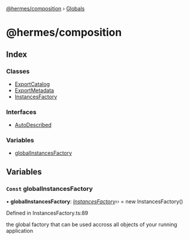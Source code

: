 [@hermes/composition](README.md) › [Globals](globals.md)

# @hermes/composition

## Index

### Classes

* [ExportCatalog](classes/exportcatalog.md)
* [ExportMetadata](classes/exportmetadata.md)
* [InstancesFactory](classes/instancesfactory.md)

### Interfaces

* [AutoDescribed](interfaces/autodescribed.md)

### Variables

* [globalInstancesFactory](globals.md#const-globalinstancesfactory)

## Variables

### `Const` globalInstancesFactory

• **globalInstancesFactory**: *[InstancesFactory](classes/instancesfactory.md)‹›* = new InstancesFactory()

Defined in InstancesFactory.ts:89

the global factory that can be used accross all objects of your running application
